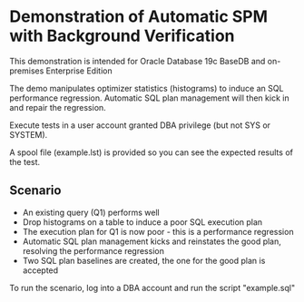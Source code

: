 # Demonstration of Automatic SPM with Background Verification

This demonstration is intended for Oracle Database 19c BaseDB and on-premises Enterprise Edition

The demo manipulates optimizer statistics (histograms) to induce an SQL performance regression. Automatic SQL plan management will then kick in and repair the regression.

Execute tests in a user account granted DBA privilege (but not SYS or SYSTEM).

A spool file (example.lst) is provided so you can see the expected results of the test.

## Scenario

- An existing query (Q1) performs well
- Drop histograms on a table to induce a poor SQL execution plan
- The execution plan for Q1 is now poor - this is a performance regression
- Automatic SQL plan management kicks and reinstates the good plan, resolving the performance regression
- Two SQL plan baselines are created, the one for the good plan is accepted

To run the scenario, log into a DBA account and run the script "example.sql"
